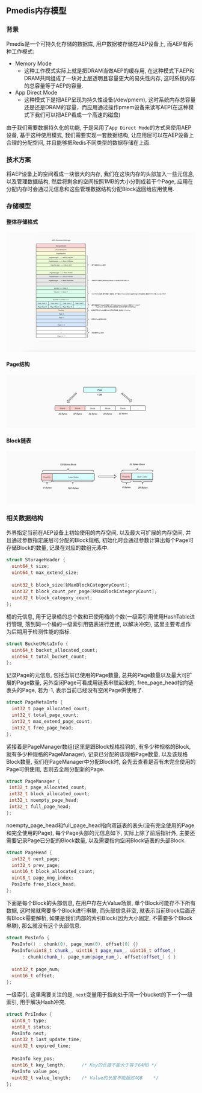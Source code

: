 ## Pmedis内存模型

### 背景
Pmedis是一个可持久化存储的数据库, 用户数据被存储在AEP设备上, 而AEP有两种工作模式:

* Memory Mode
	* 这种工作模式实际上就是把DRAM当做AEP的缓存用, 在这种模式下AEP和DRAM共同组成了一块对上层透明且容量更大的易失性内存, 这时系统内存的总容量等于AEP的容量.
* App Direct Mode
	* 这种模式下是把AEP呈现为持久性设备(/dev/pmem), 这时系统内存总容量还是还是DRAM的容量，而应用通过操作pmem设备来读写AEP(在这种模式下我们可以把AEP看成一个高速的磁盘)

由于我们需要数据持久化的功能, 于是采用了`App Direct Mode`的方式来使用AEP设备, 基于这种使用模式, 我们需要实现一套数据结构, 让应用层可以在AEP设备上合理的分配空间, 并且能够把Redis不同类型的数据存储在上面.

### 技术方案
将AEP设备上的空间看成一块很大的内存, 我们在这块内存的头部加入一些元信息, 以及管理数据结构, 然后将剩余的空间按照1MB的大小分割成若干个Page, 应用在分配内存时会通过元信息和这些管理数据结构分配Block返回给应用使用.

### 存储模型
#### 整体存储格式
![Figure 1](../assets/img/ImgurAlbumPmedisMemoryAllocator/pmedis_memory_allocator_figure_1.png)
#### Page结构
![Figure 2](../assets/img/ImgurAlbumPmedisMemoryAllocator/pmedis_memory_allocator_figure_2.png)
#### Block链表
![Figure 3](../assets/img/ImgurAlbumPmedisMemoryAllocator/pmedis_memory_allocator_figure_3.png)

### 相关数据结构
外界指定当前在AEP设备上初始使用的内存空间, 以及最大可扩展的内存空间, 并且通过参数指定底层可分配的Block规格, 初始化时会通过参数计算出每个Page可存储Block的数量, 记录在对应的数组元素中.

```cpp
struct StorageHeader {
  uint64_t size;
  uint64_t max_extend_size;

  uint32_t block_size[kMaxBlockCategoryCount];
  uint32_t block_count_per_page[kMaxBlockCategoryCount];
  uint32_t block_category_count;
};
```
桶的元信息, 用于记录桶的总个数和已使用桶的个数(一级索引用使用HashTable进行管理, 落到同一个桶的一级索引用链表进行连接, 以解决冲突), 这里主要考虑作为后期用于检测性能的指标.

```cpp
struct BucketMetaInfo {
  uint64_t bucket_allocated_count;
  uint64_t total_bucket_count;
};
```
记录Page的元信息, 包括当前已使用的Page数量, 总共的Page数量以及最大可扩展的Page数量, 另外空闲Page可看成用链表串联起来的, free\_page\_head指向链表头的Page, 若为-1, 表示当前已经没有空闲Page供使用了.

```cpp
struct PageMetaInfo {
  int32_t page_allocated_count;
  int32_t total_page_count;
  int32_t max_extend_page_count;
  int32_t free_page_head;
};
```
紧接着是PageManager数组(这里是跟Block规格挂钩的, 有多少种规格的Block, 就有多少种规格的PageManager), 记录已分配的该规格Page数量, 以及该规格Block数量, 我们在PageManager中分配Block时, 会先去查看是否有未完全使用的Page可供使用, 否则去全局分配新的Page.

```cpp
struct PageManager {
 int32_t page_allocated_count;
 int32_t block_allocated_count;
 int32_t noempty_page_head;
 int32_t full_page_head;
};
```
noempty\_page\_head和full\_page\_head指向双链表的表头(没有完全使用的Page和完全使用的Page), 每个Page头部的元信息如下, 实际上除了前后指针外, 主要还需要记录Page已分配的Block数量, 以及需要指向空闲Block链表的头部Block.

```cpp
struct PageHead {
  int32_t next_page;
  int32_t prev_page;
  uint16_t block_allocated_count;
  uint8_t page_mng_index;
  PosInfo free_block_head;
};
```

下面是每个Block的头部信息, 在用户存在大Value场景, 单个Block可能存不下所有数据, 这时候就需要多个Block进行串联, 而头部信息非空, 就表示当前Block后面还有Block需要解析, 如果是我们内部的索引Block(因为大小固定, 不需要多个Block串联), 那么就没有这个头部信息.

```cpp
struct PosInfo {
  PosInfo() : chunk(0), page_num(0), offset(0) {}
  PosInfo(uint8_t chunk_, uint16_t page_num_, uint16_t offset_)
      : chunk(chunk_), page_num(page_num_), offset(offset_) { }

  uint32_t page_num;
  uint16_t offset;
};
```

一级索引, 这里需要关注的是, `next`变量用于指向处于同一个bucket的下一个一级索引, 用于解决Hash冲突.

```cpp
struct PriIndex {
  uint8_t type;
  uint8_t status;
  PosInfo next;
  uint32_t last_update_time;
  uint32_t expired_time;

  PosInfo key_pos;
  uint16_t key_length;      /* Key的长度不能大于等于64MB */
  PosInfo value_pos;
  uint32_t value_length;    /* Value的长度不能超过4GB    */
};
```
